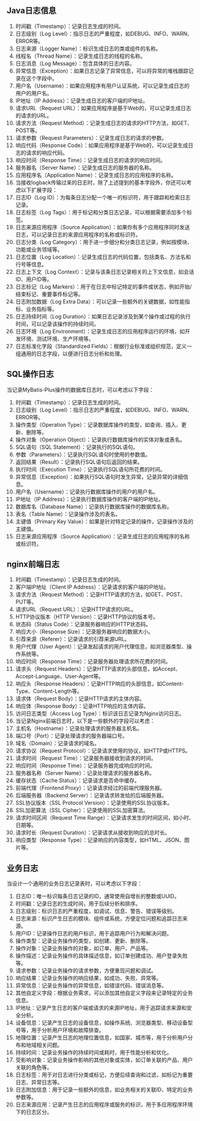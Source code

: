 ## Java日志信息

1. 时间戳（Timestamp）：记录日志生成的时间。
2. 日志级别（Log Level）：指示日志的严重程度，如DEBUG、INFO、WARN、ERROR等。
3. 日志来源（Logger Name）：标识生成日志的类或组件的名称。
4. 线程名（Thread Name）：记录生成日志的线程的名称。
5. 日志消息（Log Message）：包含具体的日志内容。
6. 异常信息（Exception）：如果日志记录了异常信息，可以将异常的堆栈跟踪记录在这个字段中。
7. 用户名（Username）：如果应用程序有用户认证系统，可以记录生成日志的用户的用户名。
8. IP地址（IP Address）：记录生成日志的客户端的IP地址。
9. 请求URL（Request URL）：如果应用程序是基于Web的，可以记录生成日志的请求的URL。
10. 请求方法（Request Method）：记录生成日志的请求的HTTP方法，如GET、POST等。
11. 请求参数（Request Parameters）：记录生成日志的请求的参数。
12. 响应代码（Response Code）：如果应用程序是基于Web的，可以记录生成日志的请求的响应代码。
13. 响应时间（Response Time）：记录生成日志的请求的响应时间。
14. 服务器名（Server Name）：记录生成日志的服务器的名称。
15. 应用程序名（Application Name）：记录生成日志的应用程序的名称。
16. 当接收logback传输过来的日志时，除了上述提到的基本字段外，你还可以考虑以下扩展字段：
16. 日志ID（Log ID）：为每条日志分配一个唯一的标识符，用于跟踪和检索日志记录。
17. 日志标签（Log Tags）：用于标记和分类日志记录，可以根据需要添加多个标签。
18. 日志来源应用程序（Source Application）：如果你有多个应用程序同时发送日志，可以记录日志的来源应用程序的名称或标识符。
19. 日志分类（Log Category）：用于进一步细分和分类日志记录，例如按模块、功能或业务领域等。
20. 日志位置（Log Location）：记录生成日志的代码位置，包括类名、方法名和行号等信息。
21. 日志上下文（Log Context）：记录与该条日志记录相关的上下文信息，如会话ID、用户ID等。
22. 日志标记（Log Markers）：用于在日志中标记特定的事件或状态，例如开始/结束标记、重要事件标记等。
23. 日志附加数据（Log Extra Data）：可以记录一些额外的关键数据，如性能指标、业务指标等。
24. 日志持续时间（Log Duration）：如果日志记录涉及到某个操作或过程的执行时间，可以记录该操作的持续时间。
25. 日志环境（Log Environment）：记录生成日志的应用程序运行的环境，如开发环境、测试环境、生产环境等。
26. 日志标准化字段（Standardized Fields）：根据行业标准或组织规范，定义一组通用的日志字段，以便进行日志分析和处理。


## SQL操作日志
当记录MyBatis-Plus操作的数据库日志时，可以考虑以下字段：
1. 时间戳（Timestamp）：记录日志生成的时间。
2. 日志级别（Log Level）：指示日志的严重程度，如DEBUG、INFO、WARN、ERROR等。
3. 操作类型（Operation Type）：记录数据库操作的类型，如查询、插入、更新、删除等。
4. 操作对象（Operation Object）：记录执行数据库操作的实体对象或表名。
5. SQL语句（SQL Statement）：记录执行的SQL语句。
6. 参数（Parameters）：记录执行SQL语句时使用的参数值。
7. 返回结果（Result）：记录执行SQL语句后返回的结果。
8. 执行时间（Execution Time）：记录执行SQL语句所花费的时间。
9. 异常信息（Exception）：如果执行SQL语句时发生异常，记录异常的详细信息。
10. 用户名（Username）：记录执行数据库操作的用户的用户名。
11. IP地址（IP Address）：记录执行数据库操作的客户端的IP地址。
12. 数据库名（Database Name）：记录执行数据库操作的数据库名称。
13. 表名（Table Name）：记录操作涉及的表名。
14. 主键值（Primary Key Value）：如果是针对特定记录的操作，记录操作涉及的主键值。
15. 日志来源应用程序（Source Application）：记录生成日志的应用程序的名称或标识符。

## nginx前端日志

1. 时间戳（Timestamp）：记录日志生成的时间。
2. 客户端IP地址（Client IP Address）：记录请求的客户端的IP地址。
3. 请求方法（Request Method）：记录HTTP请求的方法，如GET、POST、PUT等。
4. 请求URL（Request URL）：记录HTTP请求的URL。
5. HTTP协议版本（HTTP Version）：记录HTTP协议的版本号。
6. 状态码（Status Code）：记录服务器响应的HTTP状态码。
7. 响应大小（Response Size）：记录服务器响应的数据大小。
8. 引荐来源（Referer）：记录请求的引荐来源URL。
9. 用户代理（User Agent）：记录发起请求的用户代理信息，如浏览器类型、操作系统等。
10. 响应时间（Response Time）：记录服务器处理请求所花费的时间。
11. 请求头（Request Headers）：记录HTTP请求的头部信息，如Accept、Accept-Language、User-Agent等。
12. 响应头（Response Headers）：记录HTTP响应的头部信息，如Content-Type、Content-Length等。
13. 请求体（Request Body）：记录HTTP请求的主体内容。
14. 响应体（Response Body）：记录HTTP响应的主体内容。
15. 访问日志类型（Access Log Type）：标识该日志记录为Nginx访问日志。
16. 当记录Nginx前端日志时，以下是一些额外的字段可以考虑：
16. 主机名（Hostname）：记录处理请求的服务器主机名。
17. 端口号（Port）：记录处理请求的服务器端口号。
18. 域名（Domain）：记录请求的域名。
19. 请求协议（Request Protocol）：记录请求使用的协议，如HTTP或HTTPS。
20. 请求时间（Request Time）：记录服务器接收到请求的时间。
21. 响应时间（Response Time）：记录服务器完成响应的时间。
22. 服务器名称（Server Name）：记录处理请求的服务器名称。
23. 缓存状态（Cache Status）：记录请求是否命中缓存。
24. 前端代理（Frontend Proxy）：记录请求经过的前端代理服务器。
25. 后端服务器（Backend Server）：记录请求转发给的后端服务器。
26. SSL协议版本（SSL Protocol Version）：记录使用的SSL协议版本。
27. SSL加密算法（SSL Cipher）：记录使用的SSL加密算法。
28. 请求时间区间（Request Time Range）：记录请求发生的时间区间，如小时、日期等。
29. 请求时长（Request Duration）：记录请求从接收到响应的总时长。
30. 响应类型（Response Type）：记录响应的内容类型，如HTML、JSON、图片等。

## 业务日志

当设计一个通用的业务日志记录表时，可以考虑以下字段：

1. 日志ID：唯一标识每条日志记录的ID，通常使用自增长的整数或UUID。
2. 时间戳：记录日志的生成时间，用于后续分析和排序。
3. 日志级别：标识日志的严重程度，如调试、信息、警告、错误等级别。
4. 日志来源：标识产生日志的模块、组件或系统，方便定位问题和追踪日志来源。
5. 用户ID：记录操作日志的用户标识，用于追踪用户行为和解决问题。
6. 操作类型：记录业务操作的类型，如创建、更新、删除等。
7. 操作对象：记录业务操作的对象，如订单、用户、产品等。
8. 操作描述：记录业务操作的具体描述信息，如订单创建成功、用户登录失败等。
9. 请求参数：记录业务操作的请求参数，方便重现问题和调试。
10. 响应结果：记录业务操作的响应结果，如成功、失败、异常等。
11. 异常信息：记录业务操作的异常信息，如错误代码、错误消息等。
12. 其他自定义字段：根据业务需求，可以添加其他自定义字段来记录特定的业务信息。
13. IP地址：记录产生日志的客户端或请求的来源IP地址，用于追踪请求来源和安全分析。
14. 设备信息：记录产生日志的设备信息，如操作系统、浏览器类型、移动设备型号等，用于分析用户环境和故障排查。
15. 地理位置：记录产生日志的地理位置信息，如国家、城市等，用于分析用户分布和地域相关问题。
16. 持续时间：记录业务操作的持续时间或耗时，用于性能分析和优化。
17. 受影响对象：记录业务操作影响的其他对象或实体，如订单关联的产品、用户关联的角色等。
18. 日志标签：用于对日志进行分类或标记，方便后续查询和过滤，如标记为重要日志、异常日志等。
19. 日志附加信息：用于记录一些额外的信息，如业务相关的关联ID、特定的业务参数等。
20. 日志来源应用：记录产生日志的应用程序或服务的标识，用于多应用程序环境下的日志区分。
